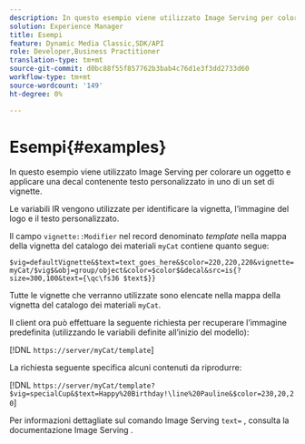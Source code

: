 ```yaml
---
description: In questo esempio viene utilizzato Image Serving per colorare un oggetto e applicare una decal contenente testo personalizzato in uno di un set di vignette.
solution: Experience Manager
title: Esempi
feature: Dynamic Media Classic,SDK/API
role: Developer,Business Practitioner
translation-type: tm+mt
source-git-commit: d0bc88f55f857762b3bab4c76d1e3f3dd2733d60
workflow-type: tm+mt
source-wordcount: '149'
ht-degree: 0%

---
```



# Esempi{#examples}

In questo esempio viene utilizzato Image Serving per colorare un oggetto e applicare una decal contenente testo personalizzato in uno di un set di vignette.

Le variabili IR vengono utilizzate per identificare la vignetta, l’immagine del logo e il testo personalizzato.

Il campo `vignette::Modifier` nel record denominato *template* nella mappa della vignetta del catalogo dei materiali `myCat` contiene quanto segue:

`$vig=defaultVignette&$text=text_goes_here&$color=220,220,220&vignette=myCat/$vig$&obj=group/object&color=$color$&decal&src=is{?size=300,100&text={\qc\fs36 $text$}}`

Tutte le vignette che verranno utilizzate sono elencate nella mappa della vignetta del catalogo dei materiali `myCat`.

Il client ora può effettuare la seguente richiesta per recuperare l’immagine predefinita (utilizzando le variabili definite all’inizio del modello):

[!DNL `https://server/myCat/template`]

La richiesta seguente specifica alcuni contenuti da riprodurre:

[!DNL `https://server/myCat/template?$vig=specialCup&$text=Happy%20Birthday!\line%20Pauline&$color=230,20,20`]

Per informazioni dettagliate sul comando Image Serving `text=` , consulta la documentazione Image Serving .

